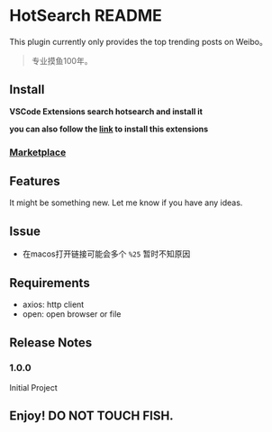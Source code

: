 # HotSearch README

This plugin currently only provides the top trending posts on Weibo。

> 专业摸鱼100年。

## Install

**VSCode Extensions search hotsearch and install it**

**you can also follow the [link](https://marketplace.visualstudio.com/items?itemName=harryzhang.hotsearch) to install this extensions**

### [Marketplace](https://marketplace.visualstudio.com/items?itemName=harryzhang.hotsearch)

## Features

It might be something new. Let me know if you have any ideas.

## Issue

- 在macos打开链接可能会多个 `%25` 暂时不知原因

## Requirements

- axios: http client
- open: open browser or file
		

## Release Notes

### 1.0.0

Initial Project

## Enjoy! DO NOT TOUCH FISH.
